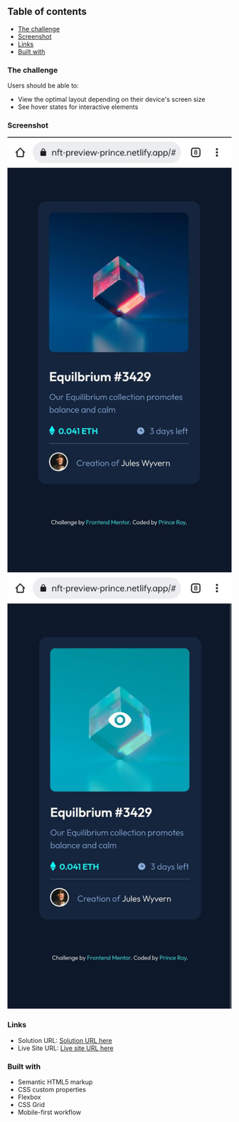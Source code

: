 ## Table of contents

-   [The challenge](#the-challenge)
-   [Screenshot](#screenshot)
-   [Links](#links)
-   [Built with](#built-with)

### The challenge

Users should be able to:

-   View the optimal layout depending on their device's screen size
-   See hover states for interactive elements

### Screenshot

![](assets/design/my-mobile-view.jpeg)
![](assets/design/my-active-state.jpeg)

### Links

-   Solution URL: [Solution URL here](https://github.com/iprinceroyy/NFT-preview-card)
-   Live Site URL: [Live site URL here](https://nft-preview-prince.netlify.app/)

### Built with

-   Semantic HTML5 markup
-   CSS custom properties
-   Flexbox
-   CSS Grid
-   Mobile-first workflow
